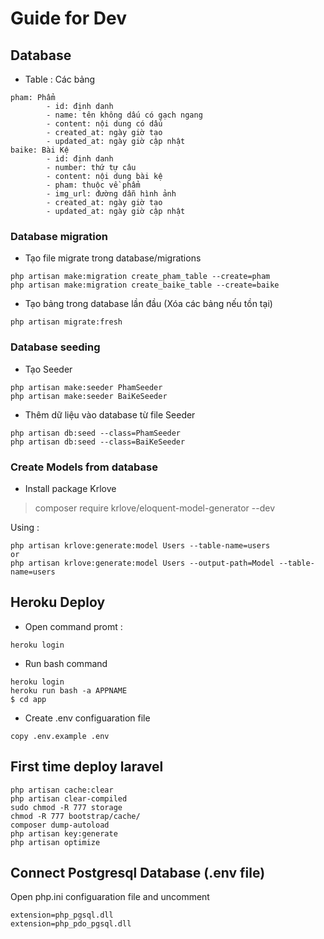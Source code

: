 # Guide for Dev
## Database 
- Table : Các bảng
~~~~
pham: Phẩm
        - id: định danh
        - name: tên không dấu có gạch ngang
        - content: nội dung có dấu
        - created_at: ngày giờ tạo
        - updated_at: ngày giờ cập nhật
baike: Bài Kệ 
        - id: định danh
        - number: thứ tự câu 
        - content: nội dung bài kệ
        - pham: thuộc về phẩm
        - img_url: đường dẫn hình ảnh
        - created_at: ngày giờ tạo
        - updated_at: ngày giờ cập nhật
~~~~
### Database migration
- Tạo file migrate trong database/migrations
~~~~
php artisan make:migration create_pham_table --create=pham
php artisan make:migration create_baike_table --create=baike
~~~~
- Tạo bảng trong database lần đầu (Xóa các bảng nếu tồn tại)
~~~~
php artisan migrate:fresh
~~~~
### Database seeding
- Tạo Seeder
~~~~
php artisan make:seeder PhamSeeder
php artisan make:seeder BaiKeSeeder
~~~~
- Thêm dữ liệu vào database từ file Seeder
~~~~
php artisan db:seed --class=PhamSeeder
php artisan db:seed --class=BaiKeSeeder
~~~~
### Create Models from database
- Install package Krlove

> composer require krlove/eloquent-model-generator --dev

Using : 
~~~~
php artisan krlove:generate:model Users --table-name=users
or
php artisan krlove:generate:model Users --output-path=Model --table-name=users
~~~~

## Heroku Deploy

- Open command promt :
~~~~
heroku login
~~~~
- Run bash command
~~~~
heroku login
heroku run bash -a APPNAME
$ cd app
~~~~
- Create .env configuaration file 
~~~~
copy .env.example .env
~~~~
## First time deploy laravel 
~~~~
php artisan cache:clear
php artisan clear-compiled
sudo chmod -R 777 storage
chmod -R 777 bootstrap/cache/
composer dump-autoload
php artisan key:generate
php artisan optimize
~~~~
## Connect Postgresql Database (.env file)
Open php.ini configuaration file and uncomment 
~~~~
extension=php_pgsql.dll
extension=php_pdo_pgsql.dll
~~~~
